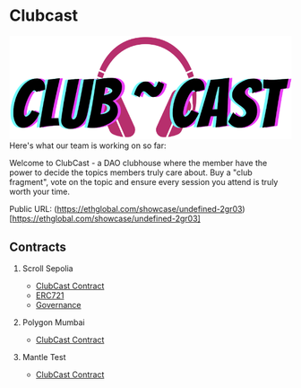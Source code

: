 # Clubcast

![clubcast](./clubcast.png)
Here's what our team is working on so far:

Welcome to ClubCast - a DAO clubhouse where the member have the power to decide the topics members truly care about. Buy a "club fragment", vote on the topic and ensure every session you attend is truly worth your time.

Public URL: (https://ethglobal.com/showcase/undefined-2gr03)[https://ethglobal.com/showcase/undefined-2gr03]

## Contracts

1. Scroll Sepolia

   - [ClubCast Contract](https://sepolia-blockscout.scroll.io/address/0x98390C103aA34c2A7438D2ef80AAf53b5270f531#code)
   - [ERC721](https://sepolia-blockscout.scroll.io/address/0xA6c5bD390E92616CA1efE23ABA568e69C4B44FEB#code)
   - [Governance](https://sepolia-blockscout.scroll.io/address/0xb93C0282aA1c42cD4b567d1c0bC4Ee398845993a#code)

2. Polygon Mumbai

   - [ClubCast Contract](https://mumbai.polygonscan.com/address/0x51107137a67C4006B2cC3A91E57b23f486247042#code)

3. Mantle Test
   - [ClubCast Contract](https://explorer.testnet.mantle.xyz/address/0x0e617AfC5Fa856e8ceaC4ac4d89237EeC586d91A#code)
